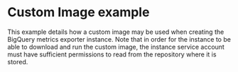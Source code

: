 # Custom Image example

This example details how a custom image may be used when creating the BigQuery
metrics exporter instance. Note that in order for the instance to be able to
download and run the custom image, the instance service account must have
sufficient permissions to read from the repository where it is stored.
